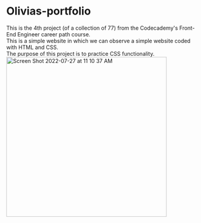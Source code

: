 # Olivias-portfolio
This is the 4th project (of a collection of 77) from the Codecademy's Front-End Engineer career path course.<br>
This is a simple website in which we can observe a simple website coded with HTML and CSS.<br>
The purpose of this project is to practice CSS functionality.<br>
<img width="422" alt="Screen Shot 2022-07-27 at 11 10 37 AM" src="https://user-images.githubusercontent.com/90432547/181342950-f583ff73-aece-4b04-bdfe-5db300d4fb22.png">


